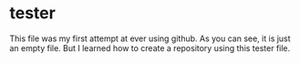 tester
======

This file was my first attempt at ever using github. As you can see, it is just an empty file. But I learned how to create a repository using this tester file.
